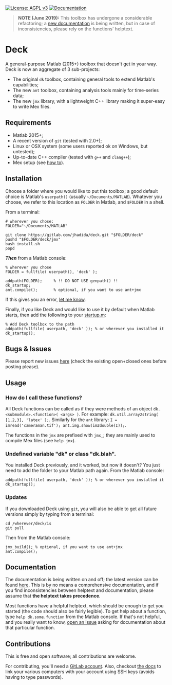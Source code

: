 
[![License: AGPL v3](https://img.shields.io/badge/License-AGPL%20v3-blue.svg)](https://www.gnu.org/licenses/agpl-3.0)
[![Documentation](https://img.shields.io/badge/Documentation-https%3A%2F%2Fjhadida.gitlab.io%2Fdeck-orange.svg)](https://jhadida.gitlab.io/deck)

> **NOTE (June 2019):**
> This toolbox has undergone a considerable refactoring; a [new documentation](https://jhadida.gitlab.io/deck) is being written, but in case of inconsistencies, please rely on the functions' helptext.

# Deck

A general-purpose Matlab (2015+) toolbox that doesn't get in your way. Deck is now an aggregate of 3 sub-projects:

 - The original `dk` toolbox, containing general tools to extend Matlab's capabilities;
 - The new `ant` toolbox, containing analysis tools mainly for time-series data;
 - The new `jmx` library, with a lightweight C++ library making it super-easy to write Mex files.

## Requirements

 - Matlab 2015+;
 - A recent version of `git` (tested with 2.0+);
 - Linux or OSX system (some users reported ok on Windows, but untested);
 - Up-to-date C++ compiler (tested with `g++` and `clang++`);
 - Mex setup (see [how to](https://uk.mathworks.com/help/matlab/matlab_external/changing-default-compiler.html)).

## Installation 

Choose a folder where you would like to put this toolbox; a good default choice is Matlab's `userpath()` (usually `~/Documents/MATLAB`).
Whatever you choose, we refer to this location as `FOLDER` in Matlab, and `$FOLDER` in a shell.

From a terminal:
```
# wherever you chose:
FOLDER="~/Documents/MATLAB"

git clone https://gitlab.com/jhadida/deck.git "$FOLDER/deck"
pushd "$FOLDER/deck/jmx"
bash install.sh
popd
```

**_Then_** from a Matlab console:
```
% wherever you chose
FOLDER = fullfile( userpath(), 'deck' );

addpath(FOLDER);     % !! DO NOT USE genpath() !!
dk_startup;
ant.compile();       % optional, if you want to use ant+jmx
```

If this gives you an error, [let me know](mailto:jonathan.hadida@ohba.ox.ac.uk).

Finally, if you like Deck and would like to use it by default when Matlab starts, then add the following to your [startup.m](http://uk.mathworks.com/help/matlab/ref/startup.html):
```
% Add Deck toolbox to the path
addpath(fullfile( userpath, 'deck' )); % or wherever you installed it
dk_startup();
```

## Bugs & Issues

Please report new issues [here](https://gitlab.com/jhadida/deck/issues) (check the existing open+closed ones before posting please).

## Usage

### How do I call these functions?

All Deck functions can be called as if they were methods of an object `dk.<submodule>.<function>( <args> )`. For example: `dk.util.array2string( [1,2,3], 'latex' );`. Similarly for the `ant` library: `I = imread('cameraman.tif'); ant.img.show(im2double(I));`.

The functions in the `jmx` are prefixed with `jmx_`; they are mainly used to compile Mex files (see `help jmx`).

### Undefined variable "dk" or class "dk.blah".

You installed Deck previously, and it worked, but now it doesn't?
You just need to add the folder to your Matlab path again. From the Matlab console:
```
addpath(fullfile( userpath, 'deck' )); % or wherever you installed it
dk_startup();
```

### Updates

If you downloaded Deck using `git`, you will also be able to get all future versions simply by typing from a terminal:
```
cd /wherever/deck/is
git pull
```

Then from the Matlab console:
```
jmx_build(); % optional, if you want to use ant+jmx
ant.compile(); 
```

## Documentation

The documentation is being written on and off; the latest version can be found [here](https://jhadida.gitlab.io/deck).
This is by no means a comprehensive documentation, and if you find inconsistencies between helptext and documentation, please assume that **the helptext takes precedence**.

Most functions have a helpful helptext, which should be enough to get you started (the code should also be fairly legible). 
To get help about a function, type `help dk.some.function` from the Matlab console. 
If that's not helpful, and you really want to know, [open an issue](https://gitlab.com/jhadida/deck/issues) asking for documentation about that particular function.

## Contributions

This is free and open software; all contributions are welcome. 

For contributing, you'll need a [GitLab account](https://gitlab.com/users/sign_in#register-pane). Also, checkout [the docs](https://docs.gitlab.com/ee/ssh/) to link your various computers with your account using SSH keys (avoids having to type passwords).

<!-- Then, the recipe is: [fork](https://help.github.com/articles/fork-a-repo/) it, change it ([learn how](https://rogerdudler.github.io/git-guide/)), push it, [pull-request](https://help.github.com/articles/creating-a-pull-request/) it. Send me a message if you're not sure. -->
